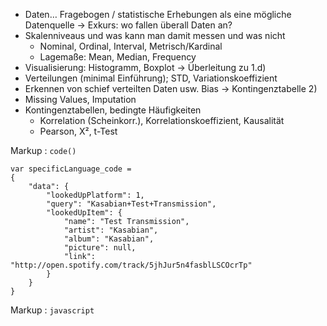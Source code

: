 * Daten… Fragebogen / statistische Erhebungen als eine mögliche Datenquelle → Exkurs: wo fallen überall Daten an?
* Skalenniveaus und was kann man damit messen und was nicht
    * Nominal, Ordinal, Interval, Metrisch/Kardinal
    * Lagemaße: Mean, Median, Frequency
* Visualisierung: Histogramm, Boxplot → Überleitung zu 1.d)
* Verteilungen (minimal Einführung); STD, Variationskoeffizient
* Erkennen von schief verteilten Daten usw. Bias → Kontingenztabelle 2)
* Missing Values, Imputation
* Kontingenztabellen, bedingte Häufigkeiten
    * Korrelation (Scheinkorr.), Korrelationskoeffizient, Kausalität
    * Pearson, X², t-Test

Markup :  `code()`

    var specificLanguage_code = 
    {
        "data": {
            "lookedUpPlatform": 1,
            "query": "Kasabian+Test+Transmission",
            "lookedUpItem": {
                "name": "Test Transmission",
                "artist": "Kasabian",
                "album": "Kasabian",
                "picture": null,
                "link": "http://open.spotify.com/track/5jhJur5n4fasblLSCOcrTp"
            }
        }
    }

Markup : ```javascript
         ```

